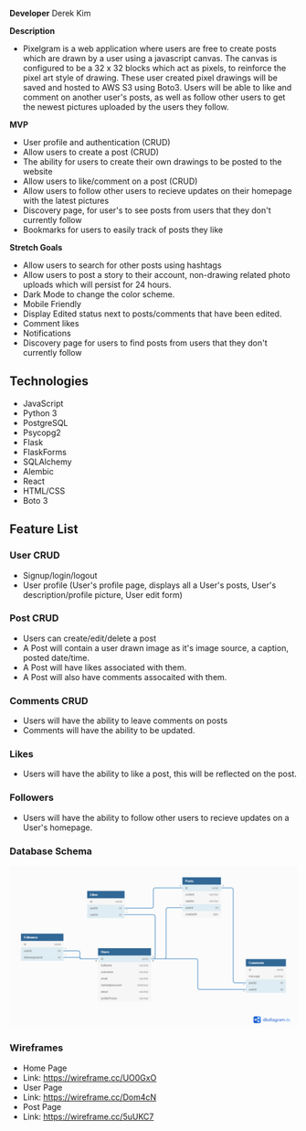 **Developer** Derek Kim

**Description**
* Pixelgram is a web application where users are free to create posts which are drawn by a user using a javascript canvas.
The canvas is configured to be a 32 x 32 blocks which act as pixels, to reinforce the pixel art style of drawing.
These user created pixel drawings will be saved and hosted to AWS S3 using Boto3.
Users will be able to like and comment on another user's posts, as well as follow other users to get the newest pictures uploaded by the users they follow.

**MVP**
* User profile and authentication (CRUD)
* Allow users to create a post (CRUD)
* The ability for users to create their own drawings to be posted to the website
* Allow users to like/comment on a post (CRUD)
* Allow users to follow other users to recieve updates on their homepage with the latest pictures
* Discovery page, for user's to see posts from users that they don't currently follow
* Bookmarks for users to easily track of posts they like

**Stretch Goals**
* Allow users to search for other posts using hashtags
* Allow users to post a story to their account, non-drawing related photo uploads which will persist for 24 hours.
* Dark Mode to change the color scheme.
* Mobile Friendly
* Display Edited status next to posts/comments that have been edited.
* Comment likes
* Notifications
* Discovery page for users to find posts from users that they don't currently follow

## Technologies
 - JavaScript
 - Python 3
 - PostgreSQL
 - Psycopg2
 - Flask
 - FlaskForms
 - SQLAlchemy
 - Alembic
 - React
 - HTML/CSS
 - Boto 3

 ## Feature List
 ### User CRUD
  - Signup/login/logout
  - User profile (User's profile page, displays all a User's posts, User's description/profile picture, User edit form)

 ### Post CRUD
  - Users can create/edit/delete a post
  - A Post will contain a user drawn image as it's image source, a caption, posted date/time.
  - A Post will have likes associated with them.
  - A Post will also have comments assocaited with them.

 ### Comments CRUD
  - Users will have the ability to leave comments on posts
  - Comments will have the ability to be updated.

 ### Likes
  - Users will have the ability to like a post, this will be reflected on the post.

 ### Followers
  - Users will have the ability to follow other users to recieve updates on a User's homepage.

 ### Database Schema
  ![Pixelgram Database Schema](/assets/PixelgramDBSchema.png)
 ### Wireframes
  - Home Page
   - Link: https://wireframe.cc/UO0GxO
  - User Page
   - Link: https://wireframe.cc/Dom4cN
  - Post Page
   - Link: https://wireframe.cc/5uUKC7
